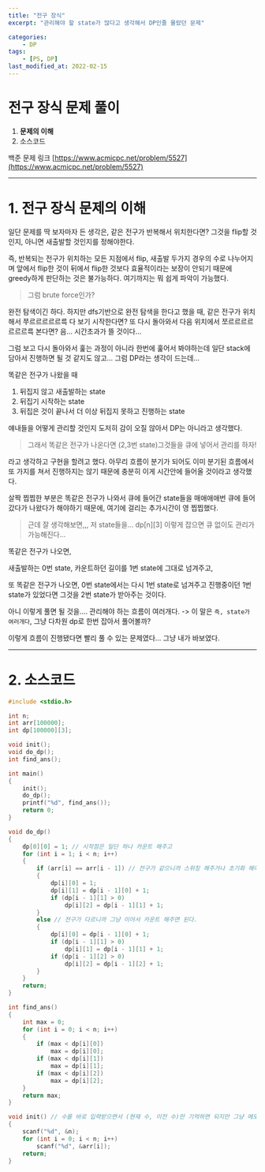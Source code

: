 ```yaml
---
title: "전구 장식"
excerpt: "관리해야 할 state가 많다고 생각해서 DP인줄 몰랐던 문제"

categories:
    - DP
tags:
    - [PS, DP]
last_modified_at: 2022-02-15
---
```

# 전구 장식 문제 풀이
1. **문제의 이해**
2. 소스코드

백준 문제 링크 [https://www.acmicpc.net/problem/5527](https://www.acmicpc.net/problem/5527)


---


# 1. 전구 장식 문제의 이해

일단 문제를 딱 보자마자 든 생각은, 같은 전구가 반복해서 위치한다면? 그것을 flip할 것인지, 아니면 새출발할 것인지를 정해야한다.

즉, 반복되는 전구가 위치하는 모든 지점에서 flip, 새출발 두가지 경우의 수로 나누어지며 앞에서 flip한 것이 뒤에서 flip한 것보다 효율적이라는 보장이 안되기 때문에 greedy하게 판단하는 것은 불가능하다. 여기까지는 뭐 쉽게 파악이 가능했다.

>그럼 brute force인가?

완전 탐색이긴 하다. 하지만 dfs기반으로 완전 탐색을 한다고 했을 때, 같은 전구가 위치해서 쭈르르르르르륵 다 보기 시작한다면? 또 다시 돌아와서 다음 위치에서 쪼르르르르르르르륵 본다면? 음... 시간초과가 뜰 것이다...

그럼 보고 다시 돌아와서 훑는 과정이 아니라 한번에 훑어서 봐야하는데 일단 stack에 담아서 진행하면 될 것 같지도 않고... 그럼 DP라는 생각이 드는데...

똑같은 전구가 나왔을 때

1. 뒤집지 않고 새출발하는 state
2. 뒤집기 시작하는 state
3. 뒤집은 것이 끝나서 더 이상 뒤집지 못하고 진행하는 state

얘내들을 어떻게 관리할 것인지 도저히 감이 오질 않아서 DP는 아니라고 생각했다.

>그래서 똑같은 전구가 나온다면 (2,3번 state)그것들을 큐에 넣어서 관리를 하자!

라고 생각하고 구현을 할려고 했다. 아무리 흐름이 분기가 되어도 이미 분기된 흐름에서 또 가지를 쳐서 진행하지는 않기 때문에 충분히 이게 시간안에 들어올 것이라고 생각했다.

살짝 찝찝한 부분은 똑같은 전구가 나와서 큐에 들어간 state들을 매애애애번 큐에 들어갔다가 나왔다가 해야하기 때문에, 여기에 걸리는 추가시간이 영 찝찝했다.


>근데 잘 생각해보면,,, 저 state들을... dp[n][3] 이렇게 잡으면 큐 없이도 관리가 가능해진다...

똑같은 전구가 나오면, 

새출발하는 0번 state, 카운트하던 길이를 1번 state에 그대로 넘겨주고, 

또 똑같은 전구가 나오면, 0번 state에서는 다시 1번 state로 넘겨주고 진행중이던 1번 state가 있었다면 그것을 2번 state가 받아주는 것이다.

아니 이렇게 풀면 될 것을.... 관리해야 하는 흐름이 여러개다. -> 이 말은 ``즉, state가 여러개다``, 그냥 다차원 dp로 한번 잡아서 풀어볼까?

이렇게 흐름이 진행됐다면 빨리 풀 수 있는 문제였다... 그냥 내가 바보였다.

---

# 2. 소스코드

```c
#include <stdio.h>

int n;
int arr[100000];
int dp[100000][3];

void init();
void do_dp();
int find_ans();

int main()
{
	init();
	do_dp();
	printf("%d", find_ans());
	return 0;
}

void do_dp()
{
	dp[0][0] = 1; // 시작점은 일단 하나 카운트 해주고
	for (int i = 1; i < n; i++)
	{
		if (arr[i] == arr[i - 1]) // 전구가 같으니까 스위칭 해주거나 초기화 해야함.
		{
			dp[i][0] = 1;
			dp[i][1] = dp[i - 1][0] + 1;
			if (dp[i - 1][1] > 0)
				dp[i][2] = dp[i - 1][1] + 1;
		}
		else // 전구가 다르니까 그냥 이어서 카운트 해주면 된다.
		{
			dp[i][0] = dp[i - 1][0] + 1;
			if (dp[i - 1][1] > 0)
				dp[i][1] = dp[i - 1][1] + 1;
			if (dp[i - 1][2] > 0)
				dp[i][2] = dp[i - 1][2] + 1;
		}
	}
	return;
}

int find_ans()
{
	int max = 0;
	for (int i = 0; i < n; i++)
	{
		if (max < dp[i][0])
			max = dp[i][0];
		if (max < dp[i][1])
			max = dp[i][1];
		if (max < dp[i][2])
			max = dp[i][2];
	}
	return max;
}

void init() // 수를 바로 입력받으면서 (현재 수, 이전 수)만 기억하면 되지만 그냥 메모리 조금 더 잡아서, 편하게 풀자
{
	scanf("%d", &n);
	for (int i = 0; i < n; i++)
		scanf("%d", &arr[i]);
	return;
}
```
